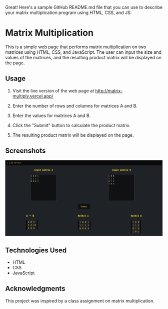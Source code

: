 Great! Here's a sample GitHub README.md file that you can use to describe your matrix multiplication program using HTML, CSS, and JS:

# Matrix Multiplication

This is a simple web page that performs matrix multiplication on two matrices using HTML, CSS, and JavaScript. The user can input the size and values of the matrices, and the resulting product matrix will be displayed on the page.

## Usage

1. Visit the live version of the web page at http://matrix-multiply.vercel.app/

2. Enter the number of rows and columns for matrices A and B.

3. Enter the values for matrices A and B.

4. Click the "Submit" button to calculate the product matrix.

5. The resulting product matrix will be displayed on the page.

## Screenshots

![Screenshot of the Matrix Multiplication web page](/screenshot.jpg)

## Technologies Used

- HTML
- CSS
- JavaScript

## Acknowledgments

This project was inspired by a class assignment on matrix multiplication.
